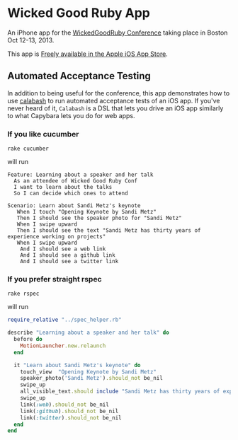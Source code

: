 # Wicked Good Ruby App

An iPhone app for the [WickedGoodRuby Conference](http://wickedgoodruby.com/) taking place in Boston Oct 12-13, 2013.

This app is [Freely available in the Apple iOS App Store](https://itunes.apple.com/us/app/wicked-good-ruby-conf/id718424802?mt=8&ign-mpt=uo%3D4).

## Automated Acceptance Testing

In addition to being useful for the conference, this app demonstrates
how to use [calabash](https://github.com/calabash/calabash-ios)
to run automated acceptance tests of an iOS app. 
If you've never heard of it, `Calabash` is a DSL that lets you drive an iOS app
similarly to what Capybara lets you do for web apps.

### If you like cucumber

    rake cucumber

will run

```gherkin
Feature: Learning about a speaker and her talk
  As an attendee of Wicked Good Ruby Conf
  I want to learn about the talks
  So I can decide which ones to attend

Scenario: Learn about Sandi Metz's keynote
   When I touch "Opening Keynote by Sandi Metz"
   Then I should see the speaker photo for "Sandi Metz"
   When I swipe upward
   Then I should see the text "Sandi Metz has thirty years of experience working on projects"
   When I swipe upward
    And I should see a web link
    And I should see a github link
    And I should see a twitter link
```

### If you prefer straight rspec

    rake rspec

will run

```ruby
require_relative "../spec_helper.rb"

describe "Learning about a speaker and her talk" do
  before do
    MotionLauncher.new.relaunch
  end

  it "Learn about Sandi Metz's keynote" do
    touch_view  "Opening Keynote by Sandi Metz"
    speaker_photo('Sandi Metz').should_not be_nil
    swipe_up
    all_visible_text.should include "Sandi Metz has thirty years of experience working on projects"
    swipe_up
    link(:web).should_not be_nil
    link(:github).should_not be_nil
    link(:twitter).should_not be_nil
  end
end
```
